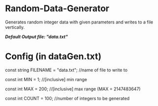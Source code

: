# Random-Data-Generator
Generates random integer data with given parameters and writes to a file vertically.

***Default Output file: "data.txt"***

# Config (in **dataGen.txt**)
const string FILENAME = "data.txt"; //name of file to write to

const int MIN = 1; //[inclusive] min range

const int MAX = 200; //[inclusive] max range (MAX = 2147483647)

const int COUNT = 100; //number of integers to be generated
